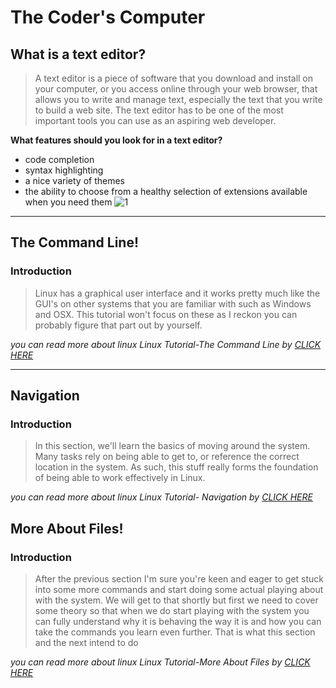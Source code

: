 # The Coder's Computer
## What is a text editor?
> A text editor is a piece of software that you download and install on
your computer, or you access online through your web browser, that
allows you to write and manage text, especially the text that you write
to build a web site. The text editor has to be one of the most
important tools you can use as an aspiring web developer.

**What features should you look for in a text editor?**
- code completion
- syntax highlighting
- a nice variety of themes
- the ability to choose from a healthy selection of
extensions available when you need them
![1](https://kinsta.com/wp-content/uploads/2019/03/notepad-plus-plus-text-editor-1-1.png)

--------------------------------
## The Command Line!
### Introduction
> Linux has a graphical user interface and it works pretty much like the GUI's on other systems that you are familiar with such as Windows and OSX. This tutorial won't focus on these as I reckon you can probably figure that part out by yourself. 

_you can read more about linux Linux Tutorial-The Command Line by [CLICK HERE](https://ryanstutorials.net/linuxtutorial/commandline.php)_

-----------------------------
## Navigation
### Introduction
> In this section, we'll learn the basics of moving around the system. Many tasks rely on being able to get to, or reference the correct location in the system. As such, this stuff really forms the foundation of being able to work effectively in Linux.

_you can read more about linux Linux Tutorial- Navigation by [CLICK HERE](https://ryanstutorials.net/linuxtutorial/navigation.php)_

## More About Files!
### Introduction
> After the previous section I'm sure you're keen and eager to get stuck into some more commands and start doing some actual playing about with the system. We will get to that shortly but first we need to cover some theory so that when we do start playing with the system you can fully understand why it is behaving the way it is and how you can take the commands you learn even further. That is what this section and the next intend to do

_you can read more about linux Linux Tutorial-More About Files by [CLICK HERE](https://ryanstutorials.net/linuxtutorial/navigation.php)_
